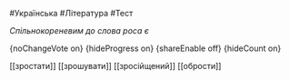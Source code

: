 #Українська #Література #Тест

*Спільнокореневим до слова роса є*

{noChangeVote on}
{hideProgress on}
{shareEnable off}
{hideCount on}

[[зростати]]
[[зрошувати]]
[[зросійщений]]
[[обрости]]
